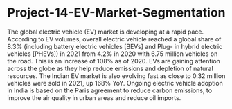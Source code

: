 # Project-14-EV-Market-Segmentation
The global electric vehicle (EV) market is developing at a rapid pace. According to EV volumes, overall electric vehicle reached a global share of 8.3% (including battery electric vehicles [BEVs] and Plug- in hybrid electric vehicles [PHEVs]) in 2021 from 4.2% in 2020 with 6.75 million vehicles on the road. This is an increase of 108% as of 2020. EVs are gaining attention across the globe as they help reduce emissions and depletion of natural resources. The Indian EV market is also evolving fast as close to 0.32 million vehicles were sold in 2021, up 168% YoY. Ongoing electric vehicle adoption in India is based on the Paris agreement to reduce carbon emissions, to improve the air quality in urban areas and reduce oil imports.
